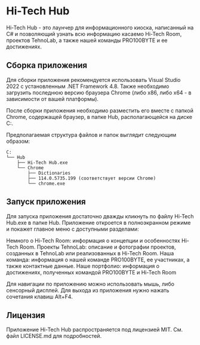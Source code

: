 # Hi-Tech Hub
Hi-Tech Hub - это лаунчер для информационного киоска, написанный на C# и позволяющий узнать всю информацию касаемо Hi-Tech Room, проектов TehnoLab, а также нашей команды PRO100BYTE и ее достижениях.

## Сборка приложения
Для сборки приложения рекомендуется использовать Visual Studio 2022 с установленным .NET Framework 4.8. Также необходимо загрузить последнюю версию браузера Chrome (либо x86, либо x64 - в зависимости от вашей платформы).

После сборки приложения необходимо разместить его вместе с папкой Chrome, содержащей браузер, в папке Hub, располагающейся на диске C:.

Предполагаемая структура файлов и папок выглядит следующим образом:
```
C:
└── Hub
    ├── Hi-Tech Hub.exe
    └── Chrome
        ├── Dictionaries
        ├── 114.0.5735.199 (соответствует версии Chrome)
        └── chrome.exe
```

## Запуск приложения
Для запуска приложения достаточно дважды кликнуть по файлу Hi-Tech Hub.exe в папке Hub. Приложение откроется в полноэкранном режиме и покажет главное меню с доступными разделами:

Немного о Hi-Tech Room: информация о концепции и особенностях Hi-Tech Room.
Проекты TehnoLab: описание и фотографии проектов, созданных в TehnoLab или реализованных в Hi-Tech Room.
Наша команда: информация о нашей команде PRO100BYTE, ее участниках, а также контактные данные.
Наше портфолио: информация о достижениях, полученных командой PRO100BYTE и Hi-Tech Room

Для навигации по приложению можно использовать мышь, либо сенсорный дисплей. Для выхода из приложения нужно нажать сочетания клавиш Alt+F4.

## Лицензия
Приложение Hi-Tech Hub распространяется под лицензией MIT. См. файл LICENSE.md для подробностей.
